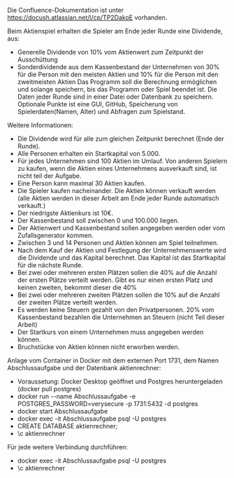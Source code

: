 Die Confluence-Dokumentation ist unter https://docush.atlassian.net/l/cp/TP2DakoE vorhanden.

Beim Aktienspiel erhalten die Spieler am Ende jeder Runde eine Dividende, aus:
-	Generelle Dividende von 10% vom Aktienwert zum Zeitpunkt der Ausschüttung
-	Sonderdividende aus dem Kassenbestand der Unternehmen von 30% für die Person mit den meisten Aktien und 10% für die Person mit den zweitmeisten Aktien
Das Programm soll die Berechnung ermöglichen und solange speichern, bis das Programm oder Spiel beendet ist. Die Daten jeder Runde sind in einer Datei oder Datenbank zu speichern.
Optionale Punkte ist eine GUI, GitHub, Speicherung von Spielerdaten(Namen, Alter) und Abfragen zum Spielstand.

Weitere Informationen:
-	Die Dividende wird für alle zum gleichen Zeitpunkt berechnet (Ende der Runde).
-	Alle Personen erhalten ein Startkapital von 5.000. 
-	Für jedes Unternehmen sind 100 Aktien im Umlauf. Von anderen Spielern zu kaufen, wenn die Aktien eines Unternehmens ausverkauft sind, ist nicht teil der Aufgabe.
-	Eine Person kann maximal 30 Aktien kaufen.
-	Die Spieler kaufen nacheinander. Die Aktien können verkauft werden (alle Aktien werden in dieser Arbeit am Ende jeder Runde automatisch verkauft.)
-	Der niedrigste Aktienkurs ist 10€.
-	Der Kassenbestand soll zwischen 0 und 100.000 liegen.
-	Der Aktienwert und Kassenbestand sollen angegeben werden oder vom Zufallsgenerator kommen.
-	Zwischen 3 und 14 Personen und Aktien können am Spiel teilnehmen.
-	Nach dem Kauf der Aktien und Festlegung der Unternehmenswerte wird die Dividende und das Kapital berechnet. Das Kapital ist das Startkapital für die nächste Runde.
-	Bei zwei oder mehreren ersten Plätzen sollen die 40% auf die Anzahl der ersten Plätze verteilt werden. Gibt es nur einen ersten Platz und keinen zweiten, bekommt dieser die 40%
-	Bei zwei oder mehreren zweiten Plätzen sollen die 10% auf die Anzahl der zweiten Plätze verteilt werden.
-	Es werden keine Steuern gezahlt von den Privatpersonen. 20% vom Kassenbestand bezahlen die Unternehmen an Steuern (nicht Teil dieser Arbeit)
-	Der Startkurs von einem Unternehmen muss angegeben werden können.
-	Bruchstücke von Aktien können nicht erworben werden.

Anlage vom Container in Docker mit dem externen Port 1731, dem Namen Abschlussaufgabe und der Datenbank aktienrechner:
- Voraussetung: Docker Desktop geöffnet und Postgres heruntergeladen (docker pull postgres)
- docker run --name Abschlussaufgabe -e POSTGRES_PASSWORD=verysecure -p 1731:5432 -d postgres
- docker start Abschlussaufgabe
- docker exec -it Abschlussaufgabe psql -U postgres
- CREATE DATABASE aktienrechner;
- \c aktienrechner

Für jede weitere Verbindung durchführen:
- docker exec -it Abschlussaufgabe psql -U postgres
- \c aktienrechner

